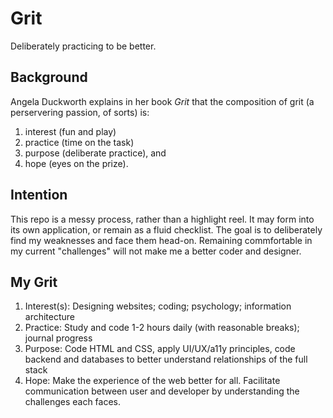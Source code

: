# Grit
Deliberately practicing to be better.

## Background
Angela Duckworth explains in her book <em>Grit</em> that the composition of grit (a perservering passion, of sorts) is:
1. interest (fun and play)
2. practice (time on the task)
3. purpose (deliberate practice), and
4. hope (eyes on the prize).

## Intention
This repo is a messy process, rather than a highlight reel. It may form into its own application, or remain as a fluid checklist. The goal is to deliberately find my weaknesses and face them head-on. Remaining commfortable in my current "challenges" will not make me a better coder and designer.

## My Grit
1. Interest(s): Designing websites; coding; psychology; information architecture
2. Practice: Study and code 1-2 hours daily (with reasonable breaks); journal progress
3. Purpose: Code HTML and CSS, apply UI/UX/a11y principles, code backend and databases to better understand relationships of the full stack
4. Hope: Make the experience of the web better for all. Facilitate communication between user and developer by understanding the challenges each faces.
